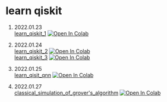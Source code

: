 # learn qiskit
1. 2022.01.23  
[learn_qiskit_1](https://github.com/ktasha45/python/blob/master/colab/qiskit/learn_qiskit_1.ipynb)
<a href="https://colab.research.google.com/github/ktasha45/python/blob/master/colab/qiskit/learn_qiskit_1.ipynb" target="_parent"><img src="https://colab.research.google.com/assets/colab-badge.svg" alt="Open In Colab"/></a>

2. 2022.01.24  
[learn_qiskit_2](https://github.com/ktasha45/python/blob/master/colab/qiskit/learn_qiskit_2.ipynb)
<a href="https://colab.research.google.com/github/ktasha45/python/blob/master/colab/qiskit/learn_qiskit_2.ipynb" target="_parent"><img src="https://colab.research.google.com/assets/colab-badge.svg" alt="Open In Colab"/></a>  
[learn_qiskit_3](https://github.com/ktasha45/python/blob/master/colab/qiskit/learn_qiskit_3.ipynb)
<a href="https://colab.research.google.com/github/ktasha45/python/blob/master/colab/qiskit/learn_qiskit_3.ipynb" target="_parent"><img src="https://colab.research.google.com/assets/colab-badge.svg" alt="Open In Colab"/></a>

3. 2022.01.25  
[learn_qisit_qnn](https://colab.research.google.com/github/ktasha45/python/blob/master/colab/qiskit/learn_qiskit_qnn.ipynb)
<a href="https://colab.research.google.com/github/ktasha45/python/blob/master/colab/qiskit/learn_qiskit_qnn.ipynb" target="_parent"><img src="https://colab.research.google.com/assets/colab-badge.svg" alt="Open In Colab"/></a>  

4. 2022.01.27  
[classical_simulation_of_grover's_algorithm](https://colab.research.google.com/github/ktasha45/python/blob/master/colab/qiskit/classical_simulation_of_grover's_algorithm.ipynb)
<a href="https://colab.research.google.com/github/ktasha45/python/blob/master/colab/qiskit/classical_simulation_of_grover's_algorithm.ipynb" target="_parent"><img src="https://colab.research.google.com/assets/colab-badge.svg" alt="Open In Colab"/></a>